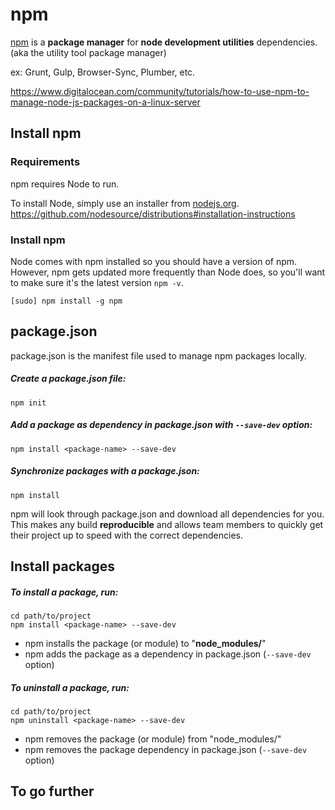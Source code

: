 # npm

[npm](https://www.npmjs.com/) is a **package manager** for **node development utilities** dependencies. (aka the utility tool package manager)

ex: Grunt, Gulp, Browser-Sync, Plumber, etc.

https://www.digitalocean.com/community/tutorials/how-to-use-npm-to-manage-node-js-packages-on-a-linux-server

## Install npm

### Requirements
npm requires Node to run.

To install Node, simply use an installer from [nodejs.org](http://nodejs.org/).  
https://github.com/nodesource/distributions#installation-instructions
### Install npm

Node comes with npm installed so you should have a version of npm. However, npm gets updated more frequently than Node does, so you'll want to make sure it's the latest version `npm -v`.

```
[sudo] npm install -g npm
```

## package.json
package.json is the manifest file used to manage npm packages locally.


##### Create a package.json file:

```
npm init
```

##### Add a package as dependency in package.json with `--save-dev` option:

```
npm install <package-name> --save-dev
```
##### Synchronize packages with a package.json:

```
npm install
```
npm will look through package.json and download all dependencies for you. This makes any build **reproducible** and allows team members to quickly get their project up to speed with the correct dependencies.

## Install packages

##### To install a package, run:

```
cd path/to/project
npm install <package-name> --save-dev
```
- npm installs the package (or module) to "**node_modules/**"
- npm adds the package as a dependency in package.json (`--save-dev` option)

##### To uninstall a package, run:

```
cd path/to/project
npm uninstall <package-name> --save-dev
```
- npm removes the package (or module) from "node_modules/"
- npm removes the package dependency in package.json (`--save-dev` option)

## To go further
